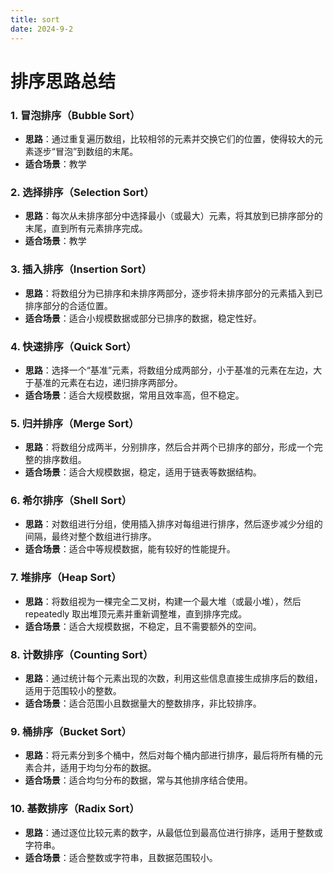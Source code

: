 ```yaml
---
title: sort
date: 2024-9-2
---
```


# 排序思路总结

### 1. 冒泡排序（Bubble Sort）
- **思路**：通过重复遍历数组，比较相邻的元素并交换它们的位置，使得较大的元素逐步“冒泡”到数组的末尾。
- **适合场景**：教学

### 2. 选择排序（Selection Sort）
- **思路**：每次从未排序部分中选择最小（或最大）元素，将其放到已排序部分的末尾，直到所有元素排序完成。
- **适合场景**：教学

### 3. 插入排序（Insertion Sort）
- **思路**：将数组分为已排序和未排序两部分，逐步将未排序部分的元素插入到已排序部分的合适位置。
- **适合场景**：适合小规模数据或部分已排序的数据，稳定性好。

### 4. 快速排序（Quick Sort）
- **思路**：选择一个“基准”元素，将数组分成两部分，小于基准的元素在左边，大于基准的元素在右边，递归排序两部分。
- **适合场景**：适合大规模数据，常用且效率高，但不稳定。

### 5. 归并排序（Merge Sort）
- **思路**：将数组分成两半，分别排序，然后合并两个已排序的部分，形成一个完整的排序数组。
- **适合场景**：适合大规模数据，稳定，适用于链表等数据结构。

### 6. 希尔排序（Shell Sort）
- **思路**：对数组进行分组，使用插入排序对每组进行排序，然后逐步减少分组的间隔，最终对整个数组进行排序。
- **适合场景**：适合中等规模数据，能有较好的性能提升。

### 7. 堆排序（Heap Sort）
- **思路**：将数组视为一棵完全二叉树，构建一个最大堆（或最小堆），然后 repeatedly 取出堆顶元素并重新调整堆，直到排序完成。
- **适合场景**：适合大规模数据，不稳定，且不需要额外的空间。

### 8. 计数排序（Counting Sort）
- **思路**：通过统计每个元素出现的次数，利用这些信息直接生成排序后的数组，适用于范围较小的整数。
- **适合场景**：适合范围小且数据量大的整数排序，非比较排序。

### 9. 桶排序（Bucket Sort）
- **思路**：将元素分到多个桶中，然后对每个桶内部进行排序，最后将所有桶的元素合并，适用于均匀分布的数据。
- **适合场景**：适合均匀分布的数据，常与其他排序结合使用。

### 10. 基数排序（Radix Sort）
- **思路**：通过逐位比较元素的数字，从最低位到最高位进行排序，适用于整数或字符串。
- **适合场景**：适合整数或字符串，且数据范围较小。

